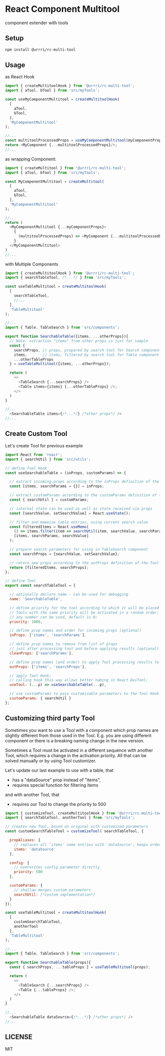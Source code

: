 # React Component Multitool

component extender with tools

## Setup

```sh
npm install @urrri/rc-multi-tool
```

## Usage

as React Hook

```javascript
import { createMultitoolHook } from '@urrri/rc-multi-tool';
import { aTool, bTool } from 'src/myTools';

const useMyComponentMultitool = createMultitoolHook(
  [
    aTool,
    bTool,
  ],
  'MyComponentMultitool'
);

//...
const multitoolProcessedProps = useMyComponentMultitool(myComponentProps);
return <MyComponent {...multitoolProcessedProps}/>;
//...
```

as wrapping Component:

```javascript
import { createMultitool } from '@urrri/rc-multi-tool';
import { aTool, bTool } from 'src/myTools';

const MyComponentMultitool = createMultitool(
  [
    aTool,
    bTool,
  ],
  'MyComponentMultitool'
);

//...
return (
  <MyComponentMultitool {...myComponentProps}>
    {
      (multitoolProcessedProps) => <MyComponent {...multitoolProcessedProps}/>
    }
  </MyComponentMultitool>
)
//...
```

with Multiple Components

```javascript
import { createMultitoolHook } from '@urrri/rc-multi-tool';
import { searchTableTool, /*...*/ } from 'src/myTools';

const useTableMultitool = createMultitoolHook(
  [
    searchTableTool,
    //...
  ],
  'TableMultitool'
);

//...
import { Table, TableSearch } from 'src/components';

export function SearchableTable({items, ...otherProps}){
  // Note: extraction "items" from other props is just for sample
  const {
    searchProps, // props, prepared by search tool for Search component
    items,       // items, filtered by search tool for Table component
    ...otherTableProps
  } = useTableMultitool({items, ...otherProps});

  return (
    <>
      <TableSearch {...searchProps} />
      <Table items={items} {...otherTableProps} />;
    </>
  )
}

//...
  <SearchableTable items={/*...*/} /*other props*/ />
//...
```

## Create Custom Tool

Let's create Tool for previous example

```javascript
import React from 'react';
import { searchUtil } from 'src/utils';

// define Tool Hook
const useSearchableTable = (inProps, customParams) => {

  // extract incoming props according to the inProps definition of the Tool
  const [items, searchParams = {}] = inProps;

  // extract customParams according to the customParams definition of the Tool
  const { searchUtil } = customParams;

  // internal state can be used as well as state received via props
  const [searchValue, setSearchValue] = React.useState();

  // filter and memoize table entries, using current search value
  const filteredItems = React.useMemo(
    () => items.filter(item => searchUtil(item, searchValue, searchParams)),
    [items, searchParams, searchValue]
  );

  // prepare search parameters for using in TableSearch component
  const searchProps = {searchValue, setSearchValue};

  // return new props according to the outProps definition of the Tool
  return [filteredItems, searchProps];
};

// define Tool
export const searchTableTool = {

  // optionally declare name - can be used for debugging
  name: 'SearchableTable',

  // define priority for the tool according to which it will be placed in the activation queue;
  // Tools with the same priority will be activated in a random order;
  // any number can be used, default is 0;
  priority: 1000,

  // define prop names and order for incoming props (optional)
  inProps: ['items', 'searchParams'],

  // define prop names to remove from list of props
  // just after processing tool and before applying results (optional)
  cleanProps: ['searchParams'],

  // define prop names (and order) to apply Tool processing results to (optional);
  outProps: ['items', 'searchProps'],

  // apply Tool Hook;
  // calling hook this way allows better naming in React DevTool;
  useTool: (...p) => useSearchableTable(...p),

  // use customParams to pass customizable parameters to the Tool Hook
  customParams: { searchUtil }
};

```

## Customizing third party Tool

Sometimes you want to use a Tool with a component which prop names are slightly different from those used in the Tool.
E.g. you are using different component or there is a breaking naming change in the new version.

Sometimes a Tool must be activated in a different sequence with another Tool, which requires a change in the activation priority.
All that can be solved manually or by using Tool customizer.

Let's update our last example to use with a table, that
 - has a "dataSource" prop instead of "items",
 - requires special function for filtering items

and with another Tool, that
 - requires our Tool to change the priority to 500

```javascript
import { customizeTool, createMultitoolHook } from '@urrri/rc-multi-tool';
import { searchTableTool, anotherTool } from 'src/myTools';

// creates new Tool, based on original with customized parameters
const customSearchTableTool = customizeTool( searchTableTool, {

  propAliases: {
    // replaces all 'items' name entries with 'dataSource', keeps order
    items: 'dataSource'
  },

  config: {
    // overwrites config parameter directly
    priority: 500
  },

  customParams: {
    // shallow merges custom parameters
    searchUtil: /*custom implementation*/
  }
});

const useTableMultitool = createMultitoolHook(
  [
    customSearchTableTool,
    anotherTool
  ],
  'TableMultitool'
);

//...
import { Table, TableSearch } from 'src/components';

export function SearchableTable(props){
  const { searchProps, ...tableProps } = useTableMultitool(props);

  return (
    <>
      <TableSearch {...searchProps} />
      <Table {...tableProps} />;
    </>
  )
}

//...
  <SearchableTable dataSource={/*...*/} /*other props*/ />
//...
```

## LICENSE

MIT
